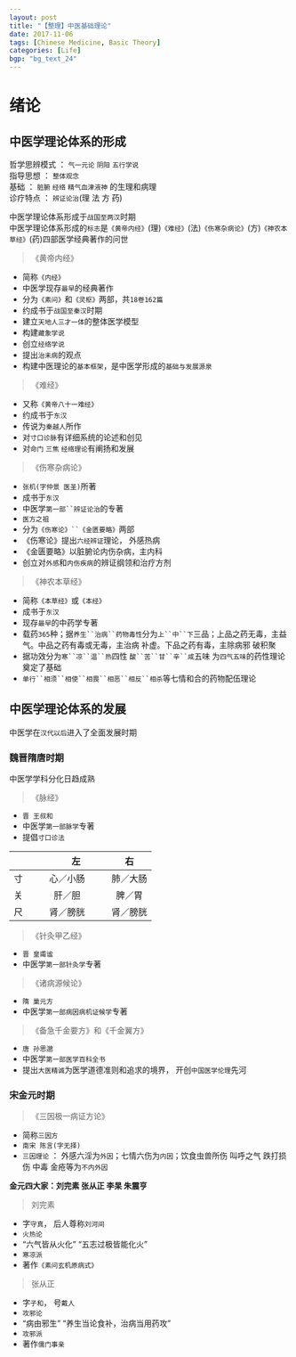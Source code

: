 ```yaml
---
layout: post
title: "【整理】中医基础理论"
date: 2017-11-06
tags: [Chinese Medicine, Basic Theory]
categories: [Life]
bgp: "bg_text_24"
---
```


# 绪论

## 中医学理论体系的形成

哲学思辨模式 ： `气一元论` `阴阳` `五行学说`  
指导思想 ： `整体观念`  
基础 ： `脏腑` `经络` `精气血津液神` 的生理和病理  
诊疗特点 ： `辨证论治`(理 法 方 药)  

中医学理论体系形成于`战国至两汉`时期  
中医学理论体系形成的`标志`是`《黄帝内经》`(理)`《难经》`(法)`《伤寒杂病论》`(方)`《神农本草经》`(药)四部医学经典著作的问世  

> 《黄帝内经》

* 简称`《内经》`  
* 中医学现存`最早`的经典著作  
* 分为`《素问》`和`《灵枢》`两部，共`18卷162篇`  
* 约成书于`战国至秦汉`时期  
* 建立`天地人三才一体`的整体医学模型  
* 构建`藏象学说`  
* 创立`经络学说`  
* 提出`治未病`的观点  
* 构建中医理论的`基本框架`，是中医学形成的`基础与发展源泉`  

> 《难经》

* 又称`《黄帝八十一难经》`  
* 约成书于`东汉`  
* 传说为`秦越人`所作  
* 对`寸口诊脉`有详细系统的论述和创见  
* 对`命门` `三焦` `经络理论`有阐扬和发展  

> 《伤寒杂病论》

* `张机(字仲景 医圣)`所著  
* 成书于`东汉`  
* 中医学`第一部``辨证论治`的专著  
* `医方之祖`  
* 分为`《伤寒论》``《金匮要略》`两部  
* 《伤寒论》提出`六经辨证`理论， 外感热病  
* 《金匮要略》以脏腑论内伤杂病，主内科  
* 创立对`外感`和`内伤疾病`的辨证纲领和治疗方剂  

> 《神农本草经》

* 简称`《本草经》`或`《本经》`  
* 成书于`东汉`  
* 现存`最早`的中药学专著  
* 载药`365`种；据`养生``治病``药物毒性`分为`上``中``下`三品；上品之药无毒，主益气。中品之药有毒或无毒，主治病 补虚。下品之药有毒，主除病邪 破积聚  
* 据功效分为`寒``凉``温``热`四性 `酸``苦``甘``辛``咸`五味 为`四气五味`的药性理论奠定了基础  
* `单行``相须``相使``相畏``相恶``相反``相杀`等七情和合的药物配伍理论  

## 中医学理论体系的发展

中医学在`汉代以后`进入了全面发展时期  

### 魏晋隋唐时期

中医学学科分化日趋成熟  

> 《脉经》

* `晋 王叔和`  
* 中医学`第一部脉学`专著  
* 提倡`寸口诊法`  

||左|右|
|:--:|:--:|:--:|
|寸&emsp;&emsp;|心／小肠&emsp;&emsp;|肺／大肠|
|关&emsp;&emsp;|肝／胆&emsp;&emsp;|脾／胃|
|尺&emsp;&emsp;|肾／膀胱&emsp;&emsp;|肾／膀胱|

> 《针灸甲乙经》

* `晋 皇甫谧`  
* 中医学`第一部针灸学`专著  

> 《诸病源候论》

* `隋 巢元方`  
* 中医学`第一部病因病机证候学`专著  

> 《备急千金要方》和《千金翼方》

* `唐 孙思邈`  
* 中医学`第一部医学百科全书`  
* 提出`大医精诚`为医学道德准则和追求的境界， 开创`中国医学伦理`先河  

### 宋金元时期

> 《三因极一病证方论》

* 简称`三因方`  
* `南宋 陈言(字无择)`  
* `三因理论` ： 外感六淫为`外因`；七情六伤为`内因`；饮食虫兽所伤 叫呼之气 跌打损伤 中毒 金疮等为`不内外因`  

**金元四大家：刘完素 张从正 李杲 朱震亨**  

> 刘完素

* 字`守真`， 后人尊称`刘河间`  
* `火热论`  
* “六气皆从火化” “五志过极皆能化火”  
* `寒凉派`  
* 著作`《素问玄机原病式》`  

> 张从正

* 字`子和`， 号`戴人`  
* `攻邪论`  
* “病由邪生” “养生当论食补，治病当用药攻”  
* `攻邪派`  
* 著作`儒门事亲`  


